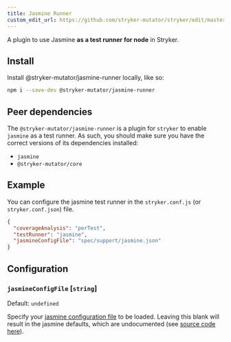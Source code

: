 ```yaml
---
title: Jasmine Runner
custom_edit_url: https://github.com/stryker-mutator/stryker/edit/master/docs/jasmine-runner.md
---
```


A plugin to use Jasmine **as a test runner for node** in Stryker.

## Install

Install @stryker-mutator/jasmine-runner locally, like so:

```bash
npm i --save-dev @stryker-mutator/jasmine-runner
```

## Peer dependencies

The `@stryker-mutator/jasmine-runner` is a plugin for `stryker` to enable `jasmine` as a test runner.
As such, you should make sure you have the correct versions of its dependencies installed:

* `jasmine`
* `@stryker-mutator/core`


## Example

You can configure the jasmine test runner in the `stryker.conf.js` (or `stryker.conf.json`) file.

```json
{
  "coverageAnalysis": "perTest",
  "testRunner": "jasmine",
  "jasmineConfigFile": "spec/support/jasmine.json"
}
```

## Configuration

### `jasmineConfigFile` [`string`]

Default: `undefined`

Specify your [jasmine configuration file](https://jasmine.github.io/setup/nodejs.html#configuration) to be loaded.
Leaving this blank will result in the jasmine defaults, which are undocumented (see [source code here](https://github.com/jasmine/jasmine-npm/blob/master/lib/jasmine.js#L10-L38)).
